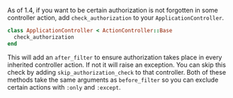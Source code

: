As of 1.4, if you want to be certain authorization is not forgotten in some controller action, add `check_authorization` to your `ApplicationController`.

```ruby
class ApplicationController < ActionController::Base
  check_authorization
end
```

This will add an `after_filter` to ensure authorization takes place in every inherited controller action. If not it will raise an exception. You can skip this check by adding `skip_authorization_check` to that controller. Both of these methods take the same arguments as `before_filter` so you can exclude certain actions with `:only` and `:except`.